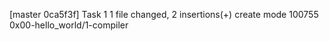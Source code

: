 [master 0ca5f3f] Task 1
 1 file changed, 2 insertions(+)
 create mode 100755 0x00-hello_world/1-compiler
